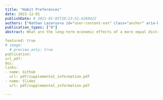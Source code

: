 ```yaml
---
title: "Habit Preferences"
date: 2022-12-01
publishDate: # 2021-01-05T20:13:52.626042Z
authors: ["Nathan Lazarus<a id="user-content-xxx" class="anchor" aria-hidden="true" href="#xxx">variation</a>"]
publication_types: ["0"]
abstract: What are the long-term economic effects of a more equal distribution of wealth? We exploit <a id="user-content-development" class="anchor" aria-hidden="true" href="#development">variation</a> in historical inheritance rules for land traversing political, linguistic, geological, and religious borders in Germany. In some German areas, inherited land was to be shared or divided equally among children, while in others land was ruled to be indivisible. Using a geographic regression discontinuity design, we show that equal division of land led to a more equal distribution of land; other potential drivers of growth are smooth at the boundary and equal division areas were not historically more developed. Today, equal division areas feature higher average incomes and a right-shifted skill, income, and wealth distribution. Higher top incomes and top wealth in equal division areas coincide with higher education, and higher labor productivity. We show evidence consistent with the more even distribution of land leading to more innovative industrial by-employment during Germany’s transition from an agrarian to an industrial economy and, in the long run, more entrepreneurship.

featured: true
# image:
  # preview_only: true
publication: 
url_pdf: 
doi:
links: 
- name: Github
  url: pdf/supplemental_information.pdf
- name: Slides
  url: pdf/supplemental_information.pdf

---
```


